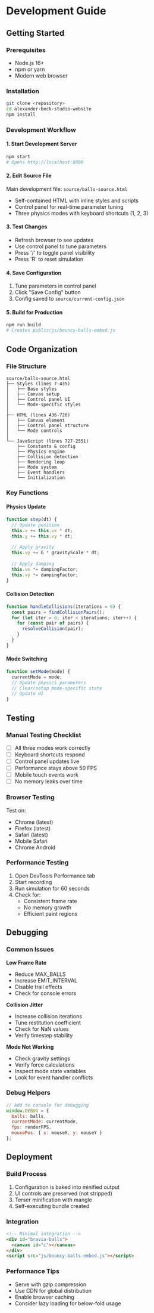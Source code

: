 # Development Guide

## Getting Started

### Prerequisites
- Node.js 16+ 
- npm or yarn
- Modern web browser

### Installation
```bash
git clone <repository>
cd alexander-beck-studio-website
npm install
```

### Development Workflow

#### 1. Start Development Server
```bash
npm start
# Opens http://localhost:8000
```

#### 2. Edit Source File
Main development file: `source/balls-source.html`
- Self-contained HTML with inline styles and scripts
- Control panel for real-time parameter tuning
- Three physics modes with keyboard shortcuts (1, 2, 3)

#### 3. Test Changes
- Refresh browser to see updates
- Use control panel to tune parameters
- Press '/' to toggle panel visibility
- Press 'R' to reset simulation

#### 4. Save Configuration
1. Tune parameters in control panel
2. Click "Save Config" button
3. Config saved to `source/current-config.json`

#### 5. Build for Production
```bash
npm run build
# Creates public/js/bouncy-balls-embed.js
```

## Code Organization

### File Structure
```
source/balls-source.html
├── Styles (lines 7-435)
│   ├── Base styles
│   ├── Canvas setup  
│   ├── Control panel UI
│   └── Mode-specific styles
│
├── HTML (lines 436-726)
│   ├── Canvas element
│   ├── Control panel structure
│   └── Mode controls
│
└── JavaScript (lines 727-2551)
    ├── Constants & config
    ├── Physics engine
    ├── Collision detection
    ├── Rendering loop
    ├── Mode system
    ├── Event handlers
    └── Initialization
```

### Key Functions

#### Physics Update
```javascript
function step(dt) {
  // Update position
  this.x += this.vx * dt;
  this.y += this.vy * dt;
  
  // Apply gravity
  this.vy += G * gravityScale * dt;
  
  // Apply damping
  this.vx *= dampingFactor;
  this.vy *= dampingFactor;
}
```

#### Collision Detection
```javascript
function handleCollisions(iterations = 6) {
  const pairs = findCollisionPairs();
  for (let iter = 0; iter < iterations; iter++) {
    for (const pair of pairs) {
      resolveCollision(pair);
    }
  }
}
```

#### Mode Switching
```javascript
function setMode(mode) {
  currentMode = mode;
  // Update physics parameters
  // Clear/setup mode-specific state
  // Update UI
}
```

## Testing

### Manual Testing Checklist
- [ ] All three modes work correctly
- [ ] Keyboard shortcuts respond
- [ ] Control panel updates live
- [ ] Performance stays above 50 FPS
- [ ] Mobile touch events work
- [ ] No memory leaks over time

### Browser Testing
Test on:
- Chrome (latest)
- Firefox (latest)
- Safari (latest)
- Mobile Safari
- Chrome Android

### Performance Testing
1. Open DevTools Performance tab
2. Start recording
3. Run simulation for 60 seconds
4. Check for:
   - Consistent frame rate
   - No memory growth
   - Efficient paint regions

## Debugging

### Common Issues

**Low Frame Rate**
- Reduce MAX_BALLS
- Increase EMIT_INTERVAL  
- Disable trail effects
- Check for console errors

**Collision Jitter**
- Increase collision iterations
- Tune restitution coefficient
- Check for NaN values
- Verify timestep stability

**Mode Not Working**
- Check gravity settings
- Verify force calculations
- Inspect mode state variables
- Look for event handler conflicts

### Debug Helpers
```javascript
// Add to console for debugging
window.DEBUG = {
  balls: balls,
  currentMode: currentMode,
  fps: renderFPS,
  mousePos: { x: mouseX, y: mouseY }
};
```

## Deployment

### Build Process
1. Configuration is baked into minified output
2. UI controls are preserved (not stripped)
3. Terser minification with mangle
4. Self-executing bundle created

### Integration
```html
<!-- Minimal integration -->
<div id="bravia-balls">
  <canvas id="c"></canvas>
</div>
<script src="js/bouncy-balls-embed.js"></script>
```

### Performance Tips
- Serve with gzip compression
- Use CDN for global distribution
- Enable browser caching
- Consider lazy loading for below-fold usage
